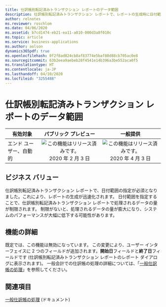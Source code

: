 ```yaml
---
title: 仕訳帳別転記済みトランザクション レポートのデータ範囲
description: 仕訳帳別転記済みトランザクション レポートで、レポートの生成時に日付範囲の指定が必須となりました。 既定では、この機能は無効になっています。
author: relnotes
ms.reviewer: roschlom
ms.date: 04/06/2020
ms.assetid: b7cd1474-eb21-ea11-a810-000d3a8f010c
ms.topic: article
ms.service: business-applications
ms.author: aolson
dynamics365pdf: true
ms.openlocfilehash: 0f2f8ad824cb8af83774e5baf80d88cb705ac0e8
ms.sourcegitcommit: 63b2eea9aebeb28f4541e14b396a3be552aca0f5
ms.translationtype: HT
ms.contentlocale: ja-JP
ms.lasthandoff: 04/10/2020
ms.locfileid: "3255488"
---
```

# <a name="date-range-for-posted-transactions-by-journals-report"></a>仕訳帳別転記済みトランザクション レポートのデータ範囲


| 有効対象    |  パブリック プレビュー | 一般提供 | 
| ---------- | :----------: |:----------: |
|エンド ユーザー、自動的|![この機能はリリース済みです。](/dynamics365-release-plan/media/green-checkmark.png "この機能はリリース済みです。") 2020 年 2 月 3 日| ![この機能はリリース済みです。](/dynamics365-release-plan/media/green-checkmark.png "この機能はリリース済みです。") 2020 年 4 月 3 日|


## <a name="business-value"></a>ビジネス バリュー
<!-- bv start -->
仕訳帳別転記済みトランザクション レポートで、日付範囲の指定が必須となりました。これにより、レポートの生成が迅速化されます。 日付範囲を指定することで、仕訳帳別転記済みトランザクション レポートで処理されるデータの量が制限されます。 制限がないと、処理されるデータの量が膨大になり、システムのパフォーマンスが大幅に低下する可能性があります。
<!-- bv end -->



## <a name="feature-details"></a>機能の詳細
<!--feature detail start -->
既定では、この機能は無効になっています。 この変更により、ユーザー インターフェイスに 2 つのフィールドが追加されます。**開始日**フィールドと**終了日**フィールドです (仕訳帳別転記済みトランザクション レポートのレポート ダイアログに表示されます)。 一般会計での仕訳帳の処理の詳細については、「[一般仕訳帳の処理](https://docs.microsoft.com/dynamics365/finance/general-ledger/general-journal-processing)」を参照してください。
<!--feature detail end -->










## <a name="see-also"></a>関連項目

<!--docs start-->
[一般仕訳帳の処理](https://docs.microsoft.com/dynamics365/finance/general-ledger/general-journal-processing) (ドキュメント)
<!--docs end-->
